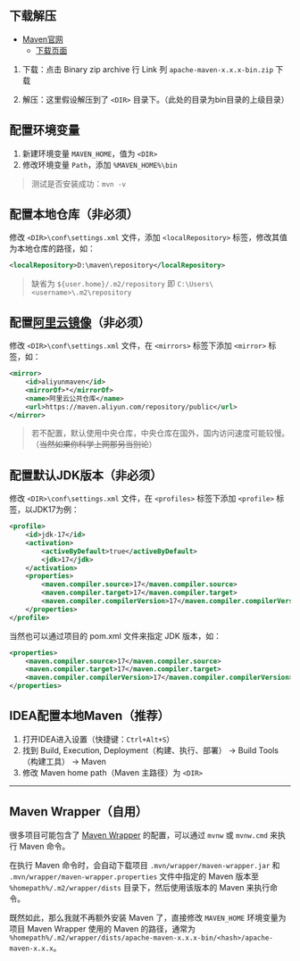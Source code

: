 ## 下载解压
- [Maven官网](https://maven.apache.org/)
  - [下载页面](https://maven.apache.org/download.cgi#files)

1. 下载：点击 Binary zip archive 行 Link 列 `apache-maven-x.x.x-bin.zip` 下载

2. 解压：这里假设解压到了 `<DIR>` 目录下。（此处的目录为bin目录的上级目录）


## 配置环境变量
1. 新建环境变量 `MAVEN_HOME`，值为 `<DIR>`
2. 修改环境变量 `Path`，添加 `%MAVEN_HOME%\bin`

> 测试是否安装成功：`mvn -v`


## 配置本地仓库（非必须）
修改 `<DIR>\conf\settings.xml` 文件，添加 `<localRepository>` 标签，修改其值为本地仓库的路径，如：
```xml
<localRepository>D:\maven\repository</localRepository>
```

> 缺省为 `${user.home}/.m2/repository` 即 `C:\Users\<username>\.m2\repository`


## 配置[阿里云镜像](https://developer.aliyun.com/mvn/guide)（非必须）
修改 `<DIR>\conf\settings.xml` 文件，在 `<mirrors>` 标签下添加 `<mirror>` 标签，如：
```xml
<mirror>
    <id>aliyunmaven</id>
    <mirrorOf>*</mirrorOf>
    <name>阿里云公共仓库</name>
    <url>https://maven.aliyun.com/repository/public</url>
</mirror>
```

> 若不配置，默认使用中央仓库，中央仓库在国外，国内访问速度可能较慢。（~~当然如果你科学上网那另当别论~~）


## 配置默认JDK版本（非必须）
修改 `<DIR>\conf\settings.xml` 文件，在 `<profiles>` 标签下添加 `<profile>` 标签，以JDK17为例：
```xml
<profile>
    <id>jdk-17</id>
    <activation>
        <activeByDefault>true</activeByDefault>
        <jdk>17</jdk>
    </activation>
    <properties>
        <maven.compiler.source>17</maven.compiler.source>
        <maven.compiler.target>17</maven.compiler.target>
        <maven.compiler.compilerVersion>17</maven.compiler.compilerVersion>
    </properties>
</profile>
```

当然也可以通过项目的 pom.xml 文件来指定 JDK 版本，如：
```xml
<properties>
    <maven.compiler.source>17</maven.compiler.source>
    <maven.compiler.target>17</maven.compiler.target>
    <maven.compiler.compilerVersion>17</maven.compiler.compilerVersion>
</properties>
```


## IDEA配置本地Maven（推荐）
1. 打开IDEA进入设置（快捷键：`Ctrl+Alt+S`）
2. 找到 Build, Execution, Deployment（构建、执行、部署） -> Build Tools（构建工具） -> Maven
3. 修改 Maven home path（Maven 主路径）为 `<DIR>`


---
## Maven Wrapper（自用）
很多项目可能包含了 [Maven Wrapper](https://maven.apache.org/wrapper/) 的配置，可以通过 `mvnw` 或 `mvnw.cmd` 来执行 Maven 命令。

在执行 Maven 命令时，会自动下载项目 `.mvn/wrapper/maven-wrapper.jar` 和 `.mvn/wrapper/maven-wrapper.properties` 文件中指定的 Maven 版本至 `%homepath%/.m2/wrapper/dists` 目录下，然后使用该版本的 Maven 来执行命令。

既然如此，那么我就不再额外安装 Maven 了，直接修改 `MAVEN_HOME` 环境变量为项目 Maven Wrapper 使用的 Maven 的路径，通常为 `%homepath%/.m2/wrapper/dists/apache-maven-x.x.x-bin/<hash>/apache-maven-x.x.x`。

